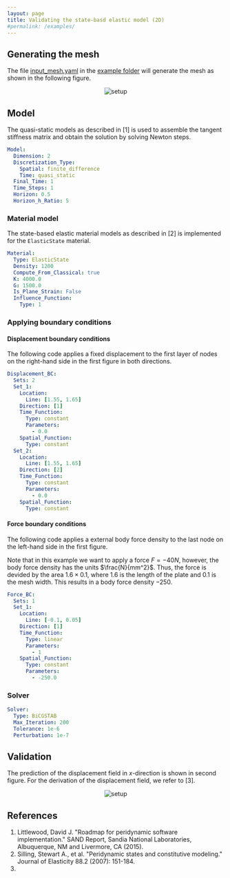 ```yaml
---
layout: page
title: Validating the state-basd elastic model (2D)
#permalink: /examples/
---
```

<script type="text/x-mathjax-config">
    MathJax.Hub.Config({
      tex2jax: {
        skipTags: ['script', 'noscript', 'style', 'textarea', 'pre'],
        inlineMath: [['$','$']]
      }
    });
  </script>
  <script src="https://cdn.mathjax.org/mathjax/latest/MathJax.js?config=TeX-AMS-MML_HTMLorMML" type="text/javascript"></script>

## Generating the mesh

The file [input_mesh.yaml](https://github.com/nonlocalmodels/NLMech/tree/master/examples/qsModel/2D/input_mesh.yaml) in the [example folder](https://github.com/nonlocalmodels/NLMech/tree/master/examples/qsModel/2D) will generate the mesh as shown in the following figure.

<p id="mesh" align="center">
	<img src="{{ site.url }}/assets/img/qs_2D_mesh.png" alt="setup"  />
</p>

## Model

The quasi-static models as described in [1] is used to assemble the tangent stiffness matrix and obtain the solution by solving Newton steps.

```yaml
Model: 
  Dimension: 2 
  Discretization_Type:
    Spatial: finite_difference
    Time: quasi_static
  Final_Time: 1 
  Time_Steps: 1
  Horizon: 0.5
  Horizon_h_Ratio: 5
```

### Material model

The state-based elastic material models as described in [2] is implemented for the `ElasticState` material.

```yaml
Material: 
  Type: ElasticState 
  Density: 1200
  Compute_From_Classical: true 
  K: 4000.0 
  G: 1500.0
  Is_Plane_Strain: False
  Influence_Function: 
    Type: 1 
```

### Applying boundary conditions

#### Displacement boundary conditions

The following code applies a fixed displacement to the first layer of nodes on the right-hand side in the first figure in both directions. 

```yaml
Displacement_BC: 
  Sets: 2 
  Set_1:  
    Location:   
      Line: [1.55, 1.65]
    Direction: [1] 
    Time_Function: 
      Type: constant 
      Parameters: 
        - 0.0 
    Spatial_Function: 
      Type: constant 
  Set_2:  
    Location:   
      Line: [1.55, 1.65]
    Direction: [2] 
    Time_Function: 
      Type: constant 
      Parameters: 
        - 0.0 
    Spatial_Function: 
      Type: constant 

```

#### Force boundary conditions

The following code applies a external body force density to the last node on the left-hand side in the first figure.

Note that in this example we want to apply a force $F=-40N$, however, the body force density has the units $\frac{N}{mm^2}$. Thus, 
the force is devided by the area $1.6\times 0.1$, where $1.6$ is the length of the plate and $0.1$ is the mesh width. This results
in a body force density $-250$.

```yaml
Force_BC:
  Sets: 1
  Set_1:
    Location:
      Line: [-0.1, 0.05]
    Direction: [1]
    Time_Function:
      Type: linear
      Parameters:
        - 1
    Spatial_Function:
      Type: constant
      Parameters:
        - -250.0
```

### Solver

```yaml
Solver:
  Type: BiCGSTAB
  Max_Iteration: 200
  Tolerance: 1e-6
  Perturbation: 1e-7
```

## Validation 

The prediction of the displacement field in $x$-direction is shown in second figure. For the derivation of the displacement field, we refer to [3].

<p id="mesh" align="center">
	<img src="{{ site.url }}/assets/img/qs_ccm.png" alt="setup"  />
</p>

## References
1. Littlewood, David J. "Roadmap for peridynamic software implementation." SAND Report, Sandia National Laboratories, Albuquerque, NM and Livermore, CA (2015).
2. Silling, Stewart A., et al. "Peridynamic states and constitutive modeling." Journal of Elasticity 88.2 (2007): 151-184.
3.
